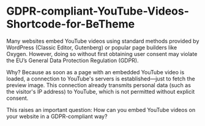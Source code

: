 # GDPR-compliant-YouTube-Videos-Shortcode-for-BeTheme

Many websites embed YouTube videos using standard methods provided by WordPress (Classic Editor, Gutenberg) or popular page builders like Oxygen. However, doing so without first obtaining user consent may violate the EU’s General Data Protection Regulation (GDPR).

Why? Because as soon as a page with an embedded YouTube video is loaded, a connection to YouTube's servers is established—just to fetch the preview image. This connection already transmits personal data (such as the visitor's IP address) to YouTube, which is not permitted without explicit consent.

This raises an important question:
How can you embed YouTube videos on your website in a GDPR-compliant way?

